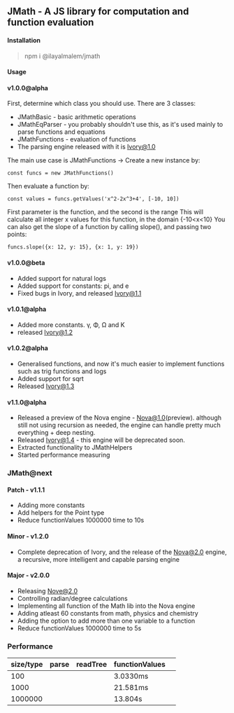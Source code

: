 ## JMath - A JS library for computation and function evaluation
#### Installation 
> npm i @ilayalmalem/jmath

#### Usage
#### v1.0.0@alpha
First, determine which class you should use.
There are 3 classes: 
* JMathBasic - basic arithmetic operations
* JMathEqParser - you probably shouldn't use this, as it's used mainly to parse functions and equations
* JMathFunctions - evaluation of functions
* The parsing engine released with it is Ivory@1.0

The main use case is JMathFunctions ->
Create a new instance by:

```const funcs = new JMathFunctions()```

Then evaluate a function by:

```const values = funcs.getValues('x^2-2x^3+4', [-10, 10])```

First parameter is the function, and the second is the range
This will calculate all integer x values for this function, in the domain {-10<x<10}
You can also get the slope of a function by calling slope(), and passing two points:

``` funcs.slope({x: 12, y: 15}, {x: 1, y: 19}) ```

#### v1.0.0@beta
* Added support for natural logs
* Added support for constants: pi, and e
* Fixed bugs in Ivory, and released Ivory@1.1

#### v1.0.1@alpha
* Added more constants. γ, Φ, Ω and K
* released Ivory@1.2

#### v1.0.2@alpha
* Generalised functions, and now it's much easier to implement functions such as trig functions and logs
* Added support for sqrt
* Released Ivory@1.3

#### v1.1.0@alpha
* Released a preview of the Nova engine - Nova@1.0(preview). although still not using recursion as needed, the engine can handle pretty much everything + deep nesting.
* Released Ivory@1.4 - this engine will be deprecated soon.
* Extracted functionality to JMathHelpers
* Started performance measuring




### JMath@next
#### Patch - v1.1.1
* Adding more constants
* Add helpers for the Point type
* Reduce functionValues 1000000 time to 10s

#### Minor - v1.2.0
* Complete deprecation of Ivory, and the release of the Nova@2.0 engine, a recursive, more intelligent and capable parsing engine

#### Major - v2.0.0
* Releasing Nove@2.0 
* Controlling radian/degree calculations
* Implementing all function of the Math lib into the Nova engine
* Adding atleast 60 constants from math, physics and chemistry
* Adding the option to add more than one variable to a function
* Reduce functionValues 1000000 time to 5s

### Performance

| size/type  |  parse |  readTree | functionValues  |   |
|---|---|---|---|---|
|  100 |   |   | 3.0330ms  |   |
|  1000 |   |   | 21.581ms  |   |
|  1000000 |   |   | 13.804s  |   |




